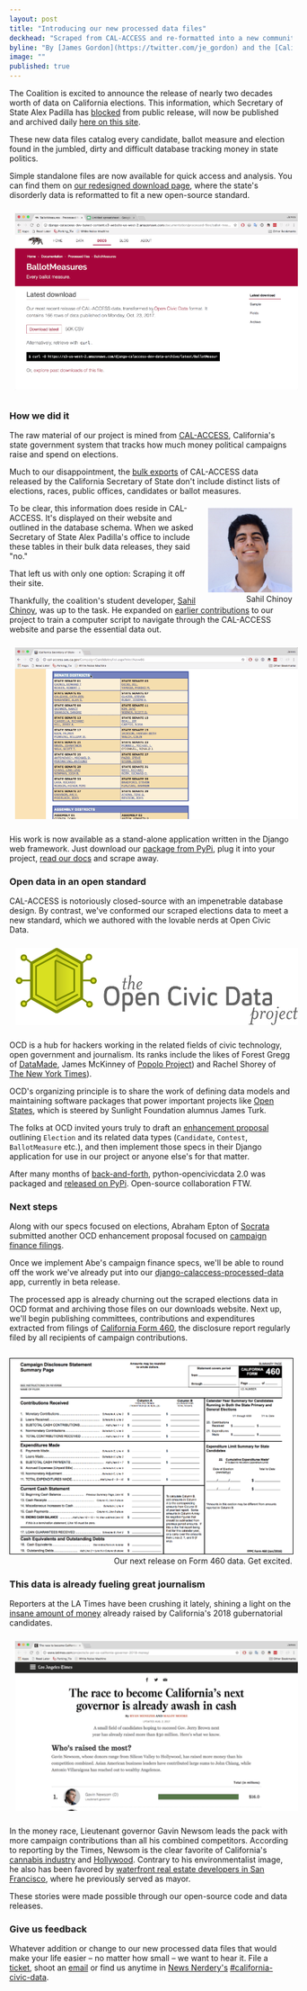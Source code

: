 ```yaml
---
layout: post
title: "Introducing our new processed data files"
deckhead: "Scraped from CAL-ACCESS and re-formatted into a new community-developed data standard"
byline: "By [James Gordon](https://twitter.com/je_gordon) and the [California Civic Data Coalition](/about/)"
image: ""
published: true
---
```


The Coalition is excited to announce the release of nearly two decades worth of data on California elections. This information, which Secretary of State Alex Padilla has [blocked](https://www.californiacivicdata.org/2015/03/15/closed-data/) from public release, will now be published and archived daily [here on this site](https://calaccess.californiacivicdata.org/downloads/latest/).

These new data files catalog every candidate, ballot measure and election found in the jumbled, dirty and difficult database tracking money in state politics.

Simple standalone files are now available for quick access and analysis. You can find them on [our redesigned download page](https://calaccess.californiacivicdata.org/downloads/latest/), where the state's disorderly data is reformatted to fit a new open-source standard.

<img src="/img/ballot-measure-downloads.gif" style="padding: 10px">

### How we did it

The raw material of our project is mined from [CAL-ACCESS](http://cal-access.sos.ca.gov), California's state government system that tracks how much money political campaigns raise and spend on elections.

Much to our disappointment, the [bulk exports](http://www.sos.ca.gov/campaign-lobbying/cal-access-resources/raw-data-campaign-finance-and-lobbying-activity/) of CAL-ACCESS data released by the California Secretary of State don't include distinct lists of elections, races, public offices, candidates or ballot measures.

<figure style="margin: 8px 0 0 10px; float:right;">
    <img alt="Sahil Chinoy" title="Sahil Chinoy" src="/img/sahil-chinoy.jpg" height="150">
    <figcaption style="text-align:right;">Sahil Chinoy</figcaption>
</figure>

To be clear, this information does reside in CAL-ACCESS. It's displayed on their website and outlined in the database schema. When we asked Secretary of State Alex Padilla's office to include these tables in their bulk data releases, they said "no."

That left us with only one option: Scraping it off their site.

Thankfully, the coalition's student developer, [Sahil Chinoy](http://sahilchinoy.com/), was up to the task. He expanded on [earlier contributions](https://www.californiacivicdata.org/2015/02/17/opennews-scrapers/) to our project to train a computer script to navigate through the CAL-ACCESS website and parse the essential data out.

<img src="/img/web-inspector.gif" style="padding: 10px">

His work is now available as a stand-alone application written in the Django web framework. Just download our [package from PyPi](https://pypi.python.org/pypi/django-calaccess-scraped-data), plug it into your project, [read our docs](http://django-calaccess.californiacivicdata.org/en/latest/apps/calaccess_scraped.html) and scrape away.

### Open data in an open standard

CAL-ACCESS is notoriously closed-source with an impenetrable database design. By contrast, we've conformed our scraped elections data to meet a new standard, which we authored with the lovable nerds at Open Civic Data.

<img src="/img/opencivicdata-logo_default_1000.png" style="padding: 10px">

OCD is a hub for hackers working in the related fields of civic technology, open government and journalism. Its ranks include the likes of Forest Gregg of [DataMade](https://datamade.us), James McKinney of [Popolo Project](http://www.popoloproject.com)) and Rachel Shorey of [The New York Times](https://www.nytimes.com)).

OCD's organizing principle is to share the work of defining data models and maintaining software packages that power important projects like [Open States](https://openstates.org/), which is steered by Sunlight Foundation alumnus James Turk.

The folks at OCD invited yours truly to draft an [enhancement proposal](https://opencivicdata.readthedocs.io/en/latest/proposals/drafts/elections.html) outlining `Election` and its related data types (`Candidate`, `Contest`, `BallotMeasure` etc.), and then implement those specs in their Django application for use in our project or anyone else's for that matter.

After many months of [back-and-forth](https://github.com/opencivicdata/docs.opencivicdata.org/pull/64), python-opencivicdata 2.0 was packaged and [released on PyPi](https://pypi.python.org/pypi/opencivicdata). Open-source collaboration FTW.

### Next steps

Along with our specs focused on elections, Abraham Epton of [Socrata](https://socrata.com) submitted another OCD enhancement proposal focused on [campaign finance filings](https://opencivicdata.readthedocs.io/en/latest/proposals/drafts/campaign_finance_filings.html).

Once we implement Abe's campaign finance specs, we'll be able to round off the work we've already put into our [django-calaccess-processed-data](https://pypi.python.org/pypi/django-calaccess-processed-data) app, currently in beta release.

The processed app is already churning out the scraped elections data in OCD format and archiving those files on our downloads website. Next up, we'll begin publishing committees, contributions and expenditures extracted from filings of [California Form 460](https://calaccess.californiacivicdata.org/documentation/calaccess-forms/f460/), the disclosure report regularly filed by all recipients of campaign contributions.

<figure style="margin: 28px 0 8px 0;">
    <a href="https://calaccess.californiacivicdata.org/documentation/calaccess-forms/f460/">
        <img src="/img/form-460-summary.png" style="border: 1px solid black;">
    </a>
    <figcaption style="text-align:right;">Our next release on Form 460 data. Get excited.</figcaption>
</figure>

### This data is already fueling great journalism

Reporters at the LA Times have been crushing it lately, shining a light on  the [insane amount of money](http://www.latimes.com/projects/la-pol-ca-california-governor-2018-money/) already raised by California's 2018 gubernatorial candidates.

<img src="/img/governor-2018-graphic.gif" style="padding: 10px">

In the money race, Lieutenant governor Gavin Newsom leads the pack with more campaign contributions than all his combined competitors. According to reporting by the Times, Newsom is the clear favorite of California's [cannabis industry](http://www.latimes.com/politics/la-pol-ca-newsom-cannabis-20170727-story.html) and [Hollywood](http://www.latimes.com/politics/la-pol-ca-hollywood-money-governors-race-20170804-story.html). Contrary to his environmentalist image, he also has been favored by [waterfront real estate developers in San Francisco](http://www.latimes.com/politics/la-pol-ca-newsom-waterfront-governor-20170519-story.html), where he previously served as mayor.

These stories were made possible through our open-source code and data releases.

### Give us feedback

Whatever addition or change to our new processed data files that would make your life easier – no matter how small – we want to hear it. File a [ticket](https://github.com/california-civic-data-coalition/django-calaccess-processed-data/issues), shoot an [email](mailto:cacivicdata@gmail.com) or find us anytime in
[News Nerdery's](http://newsnerdery.org/) [#california-civic-data](https://newsnerdery.slack.com/messages/california-civic-data/).
